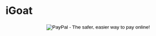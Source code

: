 # iGoat

<center><form action="https://www.paypal.com/cgi-bin/webscr" method="post" target="_blank">
<div class="paypal_donation_button">
<input type="hidden" name="cmd" value="_donations">
<input type="hidden" name="business" value="paypal@owasp.org">
<input type="hidden" name="lc" value="BM">
<input type="hidden" name="item_name" value="OWASP iGoat">
<input type="hidden" name="item_number" value="OWASP Foundation">
<input type="hidden" name="no_note" value="0">
<input type="hidden" name="currency_code" value="USD">
<input type="hidden" name="bn" value="PP-DonationsBF:btn_donate_LG.gif:NonHostedGuest">
<input type="image" src="https://www.paypalobjects.com/en_US/i/btn/btn_donate_LG.gif" border="0" name="submit" alt="PayPal - The safer, easier way to pay online!">
<img alt="" border="0" src="https://www.paypalobjects.com/en_US/i/scr/pixel.gif" width="1" height="1">
</div>
